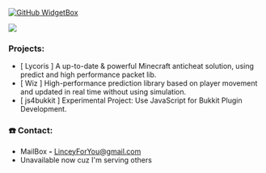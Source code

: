 [![GitHub WidgetBox](https://github-widgetbox.vercel.app/api/profile?username=L1ncey&data=followers,repositories,stars,commits&theme=viridescent)](https://github.com/Jurredr/github-widgetbox)

<p>
  <a href="https://github.com/DenverCoder1/readme-typing-svg"><img src="https://readme-typing-svg.herokuapp.com?&font=MV+Boli&color=aqua&width=1200&pause=1000&random=false&size=32&lines=Welcome+to+Lincey's+GitHub+Profile!;I'm+Java+Software+Developer;I+mainly+code+for+Anticheats" /></a>
</p>

### Projects:
- [ Lycoris ] A up-to-date & powerful Minecraft anticheat solution, using predict and high performance packet lib.
- [ Wiz ] High-performance prediction library based on player movement and updated in real time without using simulation.
- [ js4bukkit ] Experimental Project: Use JavaScript for Bukkit Plugin Development.

### ☎️ Contact:
- MailBox **-**  LinceyForYou@gmail.com
- Unavailable now cuz I'm serving others 
                              
